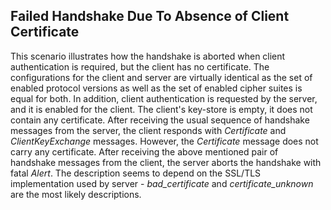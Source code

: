 ## Failed Handshake Due To Absence of Client Certificate
This scenario illustrates how the handshake is aborted when client authentication is required, but the client has no certificate. The configurations for the client and server are virtually identical as the set of enabled protocol versions as well as the set of enabled cipher suites is equal for both. In addition, client authentication is requested by the server, and it is enabled for the client. The client's key-store is empty, it does not contain any certificate. After receiving the usual sequence of handshake messages from the server, the client responds with *Certificate* and *ClientKeyExchange* messages. However, the *Certificate* message does not carry any certificate. After receiving the above mentioned pair of handshake messages from the client, the server aborts the handshake with fatal *Alert*. The description seems to depend on the SSL/TLS implementation used by server - *bad_certificate* and *certificate_unknown* are the most likely descriptions.